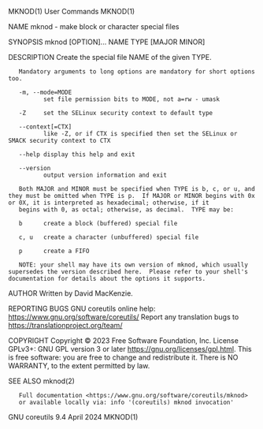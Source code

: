 MKNOD(1)                                                                                       User Commands                                                                                       MKNOD(1)

NAME
       mknod - make block or character special files

SYNOPSIS
       mknod [OPTION]... NAME TYPE [MAJOR MINOR]

DESCRIPTION
       Create the special file NAME of the given TYPE.

       Mandatory arguments to long options are mandatory for short options too.

       -m, --mode=MODE
              set file permission bits to MODE, not a=rw - umask

       -Z     set the SELinux security context to default type

       --context[=CTX]
              like -Z, or if CTX is specified then set the SELinux or SMACK security context to CTX

       --help display this help and exit

       --version
              output version information and exit

       Both MAJOR and MINOR must be specified when TYPE is b, c, or u, and they must be omitted when TYPE is p.  If MAJOR or MINOR begins with 0x or 0X, it is interpreted as hexadecimal; otherwise, if it
       begins with 0, as octal; otherwise, as decimal.  TYPE may be:

       b      create a block (buffered) special file

       c, u   create a character (unbuffered) special file

       p      create a FIFO

       NOTE: your shell may have its own version of mknod, which usually supersedes the version described here.  Please refer to your shell's documentation for details about the options it supports.

AUTHOR
       Written by David MacKenzie.

REPORTING BUGS
       GNU coreutils online help: <https://www.gnu.org/software/coreutils/>
       Report any translation bugs to <https://translationproject.org/team/>

COPYRIGHT
       Copyright © 2023 Free Software Foundation, Inc.  License GPLv3+: GNU GPL version 3 or later <https://gnu.org/licenses/gpl.html>.
       This is free software: you are free to change and redistribute it.  There is NO WARRANTY, to the extent permitted by law.

SEE ALSO
       mknod(2)

       Full documentation <https://www.gnu.org/software/coreutils/mknod>
       or available locally via: info '(coreutils) mknod invocation'

GNU coreutils 9.4                                                                                April 2024                                                                                        MKNOD(1)
